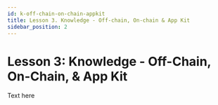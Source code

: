 ```yaml
---
id: k-off-chain-on-chain-appkit
title: Lesson 3. Knowledge - Off-chain, On-chain & App Kit
sidebar_position: 2
---
```


# Lesson 3: Knowledge - Off-Chain, On-Chain, & App Kit

Text here
